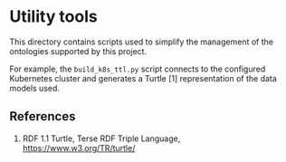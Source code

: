 # Utility tools

This directory contains scripts used to simplify the management of the ontologies supported by this project.

For example, the `build_k8s_ttl.py` script connects to the configured Kubernetes cluster and generates a Turtle [1] representation of the data models used.


## References
1. RDF 1.1 Turtle, Terse RDF Triple Language, https://www.w3.org/TR/turtle/
